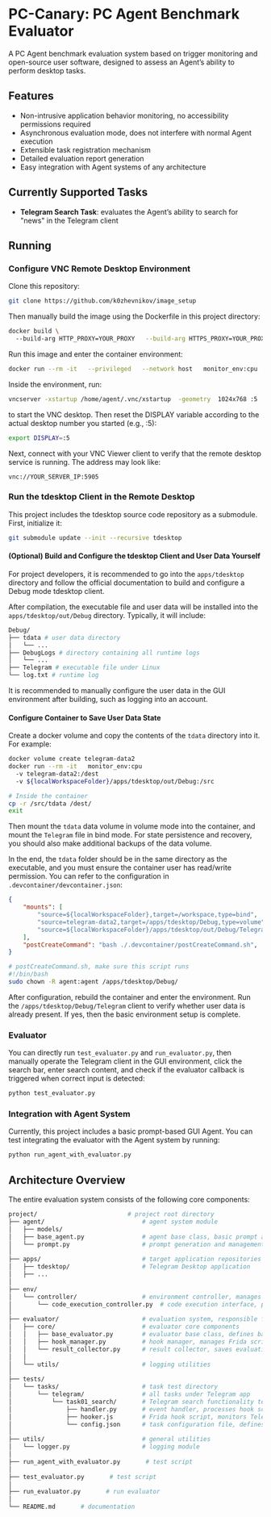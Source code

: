 # PC-Canary: PC Agent Benchmark Evaluator

A PC Agent benchmark evaluation system based on trigger monitoring and open-source user software, designed to assess an Agent’s ability to perform desktop tasks.

## Features

- Non-intrusive application behavior monitoring, no accessibility permissions required  
- Asynchronous evaluation mode, does not interfere with normal Agent execution  
- Extensible task registration mechanism  
- Detailed evaluation report generation  
- Easy integration with Agent systems of any architecture  

## Currently Supported Tasks

- **Telegram Search Task**: evaluates the Agent’s ability to search for "news" in the Telegram client  

## Running
### Configure VNC Remote Desktop Environment
Clone this repository:
```bash
git clone https://github.com/k0zhevnikov/image_setup
```
Then manually build the image using the Dockerfile in this project directory:
```bash
docker build \ 
  --build-arg HTTP_PROXY=YOUR_PROXY   --build-arg HTTPS_PROXY=YOUR_PROXY   -t monitor_env:cpu   -f .devcontainer/Dockerfile .
```
Run this image and enter the container environment:
```bash
docker run --rm -it   --privileged   --network host   monitor_env:cpu                         
```
Inside the environment, run:
```bash
vncserver -xstartup /home/agent/.vnc/xstartup  -geometry  1024x768 :5
```
to start the VNC desktop. Then reset the DISPLAY variable according to the actual desktop number you started (e.g., :5):
```bash
export DISPLAY=:5
```
Next, connect with your VNC Viewer client to verify that the remote desktop service is running. The address may look like:
```
vnc://YOUR_SERVER_IP:5905
```

### Run the tdesktop Client in the Remote Desktop
This project includes the tdesktop source code repository as a submodule. First, initialize it:
```bash
git submodule update --init --recursive tdesktop
```

#### (Optional) Build and Configure the tdesktop Client and User Data Yourself
For project developers, it is recommended to go into the `apps/tdesktop` directory and follow the official documentation to build and configure a Debug mode tdesktop client.

After compilation, the executable file and user data will be installed into the `apps/tdesktop/out/Debug` directory. Typically, it will include:
```bash
Debug/
├── tdata # user data directory
│   └── ...
├── DebugLogs # directory containing all runtime logs
│   └── ...
├── Telegram # executable file under Linux
└── log.txt # runtime log
```
It is recommended to manually configure the user data in the GUI environment after building, such as logging into an account.

#### Configure Container to Save User Data State
Create a docker volume and copy the contents of the `tdata` directory into it. For example:
```bash
docker volume create telegram-data2
docker run --rm -it   monitor_env:cpu
  -v telegram-data2:/dest
  -v ${localWorkspaceFolder}/apps/tdesktop/out/Debug:/src
```
```bash
# Inside the container
cp -r /src/tdata /dest/
exit
```

Then mount the `tdata` data volume in volume mode into the container, and mount the `Telegram` file in bind mode. For state persistence and recovery, you should also make additional backups of the data volume.

In the end, the `tdata` folder should be in the same directory as the executable, and you must ensure the container user has read/write permission. You can refer to the configuration in `.devcontainer/devcontainer.json`:
```json
{
    "mounts": [
        "source=${localWorkspaceFolder},target=/workspace,type=bind",
        "source=telegram-data2,target=/apps/tdesktop/Debug,type=volume",
        "source=${localWorkspaceFolder}/apps/tdesktop/out/Debug/Telegram,target=/apps/tdesktop/Debug/Telegram,type=bind"
    ],
    "postCreateCommand": "bash ./.devcontainer/postCreateCommand.sh",
}
```
```bash
# postCreateCommand.sh, make sure this script runs
#!/bin/bash
sudo chown -R agent:agent /apps/tdesktop/Debug/
```
After configuration, rebuild the container and enter the environment. Run the `/apps/tdesktop/Debug/Telegram` client to verify whether user data is already present. If yes, then the basic environment setup is complete.

### Evaluator

You can directly run `test_evaluator.py` and `run_evaluator.py`, then manually operate the Telegram client in the GUI environment, click the search bar, enter search content, and check if the evaluator callback is triggered when correct input is detected:

```bash
python test_evaluator.py
```

### Integration with Agent System

Currently, this project includes a basic prompt-based GUI Agent. You can test integrating the evaluator with the Agent system by running:

```bash
python run_agent_with_evaluator.py
```

## Architecture Overview

The entire evaluation system consists of the following core components:

```bash
project/                         # project root directory
├── agent/                           # agent system module
│   ├── models/                      
│   ├── base_agent.py                # agent base class, basic prompt agent implementation
│   └── prompt.py                    # prompt generation and management module
│
├── apps/                            # target application repositories
│   ├── tdesktop/                    # Telegram Desktop application
│   ├── ...
│
├── env/                             
│   └── controller/                  # environment controller, manages interfaces exposed to the Agent
│       └── code_execution_controller.py  # code execution interface, provides code execution capability for Agent
│
├── evaluator/                       # evaluation system, responsible for assessing agent performance
│   ├── core/                        # evaluator core components
│   │   ├── base_evaluator.py        # evaluator base class, defines basic evaluation process
│   │   ├── hook_manager.py          # hook manager, manages Frida scripts
│   │   └── result_collector.py      # result collector, saves evaluation data
│   │
│   └── utils/                       # logging utilities
│
├── tests/                           
│   └── tasks/                       # task test directory
│       └── telegram/                # all tasks under Telegram app
│           └── task01_search/       # Telegram search functionality test
│               ├── handler.py       # event handler, processes hook script events
│               ├── hooker.js        # Frida hook script, monitors Telegram
│               └── config.json      # task configuration file, defines test parameters
│
├── utils/                           # general utilities
│   └── logger.py                    # logging module
│
├── run_agent_with_evaluator.py       # test script
│
├── test_evaluator.py       # test script
│
├── run_evaluator.py       # run evaluator
│
└── README.md       # documentation
```
